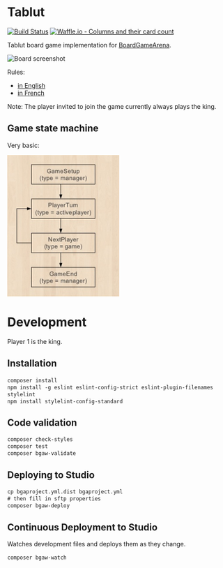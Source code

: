 # Tablut

[![Build Status](https://travis-ci.org/Lucas-C/tablut.svg?branch=master)](https://travis-ci.org/Lucas-C/tablut)
[![Waffle.io - Columns and their card count](https://badge.waffle.io/Lucas-C/tablut.svg?columns=all)](https://waffle.io/Lucas-C/tablut)

Tablut board game implementation for [BoardGameArena](https://boardgamearena.com).

![Board screenshot](img/board_screenshot.png)

Rules:
- [in English](http://en.doc.boardgamearena.com/Gamehelptablut)
- [in French](http://fr.doc.boardgamearena.com/Gamehelptablut)

Note: The player invited to join the game currently always plays the king.

## Game state machine

Very basic:

![4-states simple state machine](img/GameStateMachine.png)


# Development

Player 1 is the king.

## Installation
```
composer install
npm install -g eslint eslint-config-strict eslint-plugin-filenames stylelint
npm install stylelint-config-standard
```

## Code validation
```
composer check-styles
composer test
composer bgaw-validate
```

## Deploying to Studio
```
cp bgaproject.yml.dist bgaproject.yml
# then fill in sftp properties
composer bgaw-deploy
```

## Continuous Deployment to Studio

Watches development files and deploys them as they change.
```
composer bgaw-watch
```
